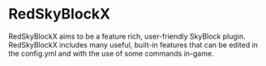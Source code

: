 # RedSkyBlockX
RedSkyBlockX aims to be a feature rich, user-friendly SkyBlock plugin. RedSkyBlockX includes many useful, built-in features that can be edited in the config.yml and with the use of some commands in-game.

